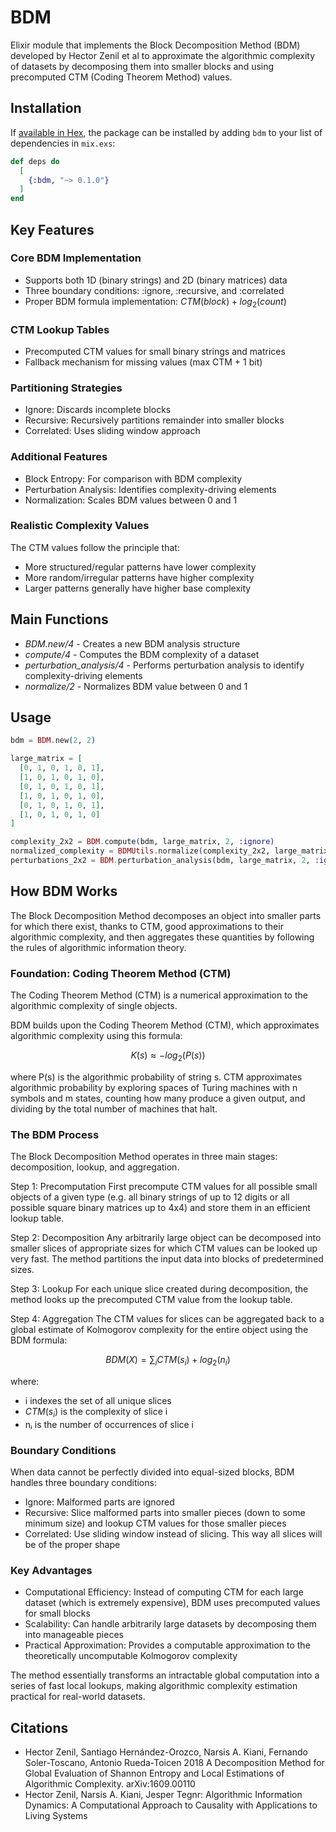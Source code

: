 # BDM

Elixir module that implements the Block Decomposition Method (BDM) developed by Hector Zenil et al to approximate the algorithmic complexity of datasets by decomposing them into smaller blocks and using precomputed CTM (Coding Theorem Method) values.

## Installation

If [available in Hex](https://hex.pm/docs/publish), the package can be installed by adding `bdm` to your list of dependencies in `mix.exs`:

```elixir
def deps do
  [
    {:bdm, "~> 0.1.0"}
  ]
end
```

## Key Features

### Core BDM Implementation

* Supports both 1D (binary strings) and 2D (binary matrices) data
* Three boundary conditions: :ignore, :recursive, and :correlated
* Proper BDM formula implementation: $CTM(block) + log_2(count)$

### CTM Lookup Tables

* Precomputed CTM values for small binary strings and matrices
* Fallback mechanism for missing values (max CTM + 1 bit)

### Partitioning Strategies

* Ignore: Discards incomplete blocks
* Recursive: Recursively partitions remainder into smaller blocks
* Correlated: Uses sliding window approach

### Additional Features

* Block Entropy: For comparison with BDM complexity
* Perturbation Analysis: Identifies complexity-driving elements
* Normalization: Scales BDM values between 0 and 1

### Realistic Complexity Values

The CTM values follow the principle that:

* More structured/regular patterns have lower complexity
* More random/irregular patterns have higher complexity
* Larger patterns generally have higher base complexity

## Main Functions

* *BDM.new/4* - Creates a new BDM analysis structure
* *compute/4* - Computes the BDM complexity of a dataset
* *perturbation_analysis/4* - Performs perturbation analysis to identify complexity-driving elements
* *normalize/2* - Normalizes BDM value between 0 and 1

## Usage

```elixir
bdm = BDM.new(2, 2)

large_matrix = [
  [0, 1, 0, 1, 0, 1],
  [1, 0, 1, 0, 1, 0],
  [0, 1, 0, 1, 0, 1],
  [1, 0, 1, 0, 1, 0],
  [0, 1, 0, 1, 0, 1],
  [1, 0, 1, 0, 1, 0]
]

complexity_2x2 = BDM.compute(bdm, large_matrix, 2, :ignore)
normalized_complexity = BDMUtils.normalize(complexity_2x2, large_matrix)
perturbations_2x2 = BDM.perturbation_analysis(bdm, large_matrix, 2, :ignore)
```

## How BDM Works

The Block Decomposition Method decomposes an object into smaller parts for which there exist, thanks to CTM, good approximations to their algorithmic complexity, and then aggregates these quantities by following the rules of algorithmic information theory.

### Foundation: Coding Theorem Method (CTM)

The Coding Theorem Method (CTM) is a numerical approximation to the algorithmic complexity of single objects.

BDM builds upon the Coding Theorem Method (CTM), which approximates algorithmic complexity using this formula:

$$
K(s) ≈ -log_2(P(s))
$$

where P(s) is the algorithmic probability of string s. CTM approximates algorithmic probability by exploring spaces of Turing machines with n symbols and m states, counting how many produce a given output, and dividing by the total number of machines that halt.

### The BDM Process

The Block Decomposition Method operates in three main stages: decomposition, lookup, and aggregation.

Step 1: Precomputation
First precompute CTM values for all possible small objects of a given type (e.g. all binary strings of up to 12 digits or all possible square binary matrices up to 4x4) and store them in an efficient lookup table.

Step 2: Decomposition
Any arbitrarily large object can be decomposed into smaller slices of appropriate sizes for which CTM values can be looked up very fast. The method partitions the input data into blocks of predetermined sizes.

Step 3: Lookup
For each unique slice created during decomposition, the method looks up the precomputed CTM value from the lookup table.

Step 4: Aggregation
The CTM values for slices can be aggregated back to a global estimate of Kolmogorov complexity for the entire object using the BDM formula:

$$
BDM(X) = \sum_i{CTM(s_i) + log_2(n_i)}
$$

where:

* i indexes the set of all unique slices
* $CTM(s_i)$ is the complexity of slice i
* nᵢ is the number of occurrences of slice i

### Boundary Conditions

When data cannot be perfectly divided into equal-sized blocks, BDM handles three boundary conditions:

* Ignore: Malformed parts are ignored
* Recursive: Slice malformed parts into smaller pieces (down to some minimum size) and lookup CTM values for those smaller pieces
* Correlated: Use sliding window instead of slicing. This way all slices will be of the proper shape

### Key Advantages

* Computational Efficiency: Instead of computing CTM for each large dataset (which is extremely expensive), BDM uses precomputed values for small blocks
* Scalability: Can handle arbitrarily large datasets by decomposing them into manageable pieces
* Practical Approximation: Provides a computable approximation to the theoretically uncomputable Kolmogorov complexity

The method essentially transforms an intractable global computation into a series of fast local lookups, making algorithmic complexity estimation practical for real-world datasets.

## Citations

* Hector Zenil, Santiago Hernández-Orozco, Narsis A. Kiani, Fernando Soler-Toscano, Antonio Rueda-Toicen 2018 A Decomposition Method for Global Evaluation of Shannon Entropy and Local Estimations of Algorithmic Complexity. arXiv:1609.00110
* Hector Zenil, Narsis A. Kiani, Jesper Tegnr: Algorithmic Information Dynamics: A Computational Approach to Causality with Applications to Living Systems
